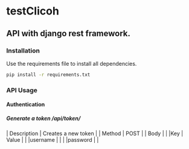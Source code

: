 # testClicoh

## API with django rest framework.

### Installation

Use the requirements file to install all dependencies.

```bash
pip install -r requirements.txt
```

### API Usage
#### Authentication
##### Generate a token /api/token/


| Description   | Creates a new token        |
| Method        | POST                       |
| Body                                       |
|         |Key       | Value                 |
|         |username  | <username>            | 
|         |password  | <password>            |